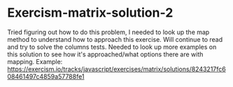 # Exercism-matrix-solution-2
Tried figuring out how to do this problem, I needed to look up the map method to understand how to approach this exercise. Will continue to read and try to solve the columns tests.
Needed to look up more examples on this solution to see how it's approached/what options there are with mapping. Example: https://exercism.io/tracks/javascript/exercises/matrix/solutions/8243217fc608461497c4859a57788fe1 
